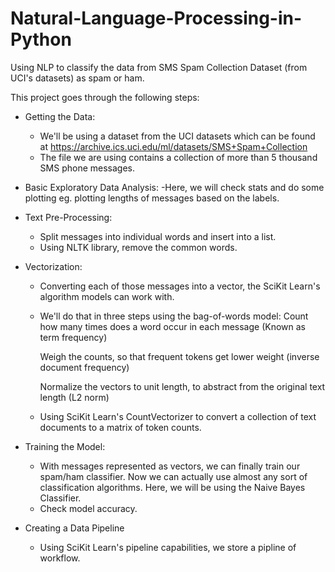 # Natural-Language-Processing-in-Python
Using NLP to classify the data from SMS Spam Collection Dataset (from UCI's datasets) as spam or ham.

This project goes through the following steps:

- Getting the Data:
  - We'll be using a dataset from the UCI datasets which can be found at https://archive.ics.uci.edu/ml/datasets/SMS+Spam+Collection
  - The file we are using contains a collection of more than 5 thousand SMS phone messages.

- Basic Exploratory Data Analysis:
  -Here, we will check stats and do some plotting eg. plotting lengths of messages based on the labels.
  
- Text Pre-Processing:
  - Split messages into individual words and insert into a list.
  - Using NLTK library, remove the common words.
  
- Vectorization:
  - Converting each of those messages into a vector, the SciKit Learn's algorithm models can work with.
  - We'll do that in three steps using the bag-of-words model:
      Count how many times does a word occur in each message (Known as term frequency)
      
      Weigh the counts, so that frequent tokens get lower weight (inverse document frequency)
      
      Normalize the vectors to unit length, to abstract from the original text length (L2 norm)
      
  - Using SciKit Learn's CountVectorizer to convert a collection of text documents to a matrix of token counts.

- Training the Model:
  - With messages represented as vectors, we can finally train our spam/ham classifier. Now we can actually use almost any sort  of classification algorithms. Here, we will be using the Naive Bayes Classifier.
  - Check model accuracy.

- Creating a Data Pipeline
  - Using SciKit Learn's pipeline capabilities, we store a pipline of workflow.
